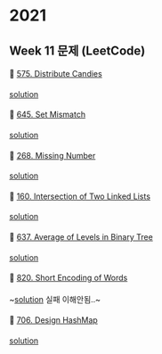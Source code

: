 # 2021
## Week 11 문제 (LeetCode)

####
👀 [575. Distribute Candies](https://leetcode.com/problems/distribute-candies/)
####
[solution](https://github.com/DohyunYoun/study/blob/master/src/main/java/algorithm/implementation/LeetCode575.kt)

####
👀 [645. Set Mismatch](https://leetcode.com/problems/set-mismatch/)
####
[solution](https://github.com/DohyunYoun/study/blob/master/src/main/java/algorithm/implementation/LeetCode645.kt)

####
👀 [268. Missing Number](https://leetcode.com/problems/missing-number/)
####
[solution](https://github.com/DohyunYoun/study/blob/master/src/main/java/algorithm/array/LeetCode268.kt)

####
👀 [160. Intersection of Two Linked Lists](https://leetcode.com/problems/intersection-of-two-linked-lists/)
####
[solution](https://github.com/DohyunYoun/study/blob/master/vscode/solved/IntersectionOfTwoLinkedLists160.java)

####
👀 [637. Average of Levels in Binary Tree](https://leetcode.com/problems/average-of-levels-in-binary-tree/)
####
[solution]()

####
👀 [820. Short Encoding of Words](https://leetcode.com/problems/short-encoding-of-words/)
####
~[solution](https://github.com/DohyunYoun/study/blob/master/src/main/java/algorithm/string/LeetCode820.kt) 실패 이해안됨..~

####
👀 [706. Design HashMap](https://leetcode.com/problems/design-hashmap/)
####
[solution]()
